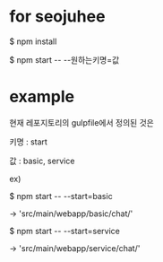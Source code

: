# for seojuhee

$ npm install

$ npm start -- --원하는키명=값

# example

현재 레포지토리의 gulpfile에서 정의된 것은

키명 : start

값 : basic, service

ex)

$ npm start -- --start=basic

-> 'src/main/webapp/basic/chat/'

$ npm start -- --start=service

-> 'src/main/webapp/service/chat/'
